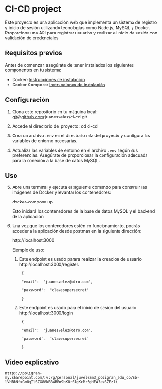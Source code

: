 

# CI-CD project

Este proyecto es una aplicación web que implementa un sistema de registro y inicio de sesión utilizando tecnologías como Node.js, MySQL y Docker. Proporciona una API para registrar usuarios y realizar el inicio de sesión con validación de credenciales.

## Requisitos previos

Antes de comenzar, asegúrate de tener instalados los siguientes componentes en tu sistema:

- Docker: [Instrucciones de instalación](https://docs.docker.com/get-docker/)
- Docker Compose: [Instrucciones de instalación](https://docs.docker.com/compose/install/)

## Configuración

1. Clona este repositorio en tu máquina local:
      git@github.com:juanesvelez/ci-cd.git


2. Accede al directorio del proyecto:
      cd ci-cd
 
3. Crea un archivo `.env` en el directorio raíz del proyecto y configura las variables de entorno necesarias.


4. Actualiza las variables de entorno en el archivo `.env` según sus preferencias. Asegúrate de proporcionar la configuración adecuada para la conexión a la base de datos MySQL.

## Uso

5.  Abre una terminal y ejecuta el siguiente comando para construir las imágenes de Docker y levantar los contenedores:

    docker-compose up

    Esto iniciará los contenedores de la base de datos MySQL y el backend de la aplicación.

6. Una vez que los contenedores estén en funcionamiento, podrás acceder a la aplicación desde postman en la siguiente dirección:

    http://localhost:3000

	Ejemplo de uso:	
	
    1. Este endpoint es usado parara realizar la creacion de usuario http://localhost:3000/register.

	

			{

			"email":  "juanesvelez@otro.com",

			"password":  "clavesupersecret"

			}    
    
    2. Este endpoint es usado para el inicio de sesion del usuario
	    http://localhost:3000/login
		
			{

			"email":  "juanesvelez@otro.com",

			"password":  "clavesupersecret"

			}    
		
 
    
 ## Video explicativo
    
    https://poligran-my.sharepoint.com/:v:/g/personal/juvelezm3_poligran_edu_co/Eb-lVHBRNfxGm8qIlSZG8VkBB4BRo9bK8rSJgKcMrZgHEA?e=SZEzli
    

 
